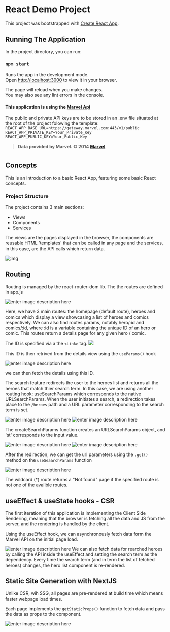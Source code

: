 # React Demo Project
This project was bootstrapped with [Create React App](https://github.com/facebook/create-react-app).

## Running The Application

In the project directory, you can run:

### `npm start`

Runs the app in the development mode.\
Open [http://localhost:3000](http://localhost:3000) to view it in your browser.

The page will reload when you make changes.\
You may also see any lint errors in the console.

#### This application is using the [Marvel Api](https://developer.marvel.com/)
The public and private API keys are to be stored in an .env file situated at the root of the project folowing the template:
`REACT_APP_BASE_URL=https://gateway.marvel.com:443/v1/public`
`REACT_APP_PRIVATE_KEY=Your_Private_Key`
`REACT_APP_PUBLIC_KEY=Your_Public_Key`
> **Data provided by Marvel. © 2014 [Marvel](http://marvel.com)** 


#

## Concepts
This is an introduction to a basic React App, featuring some basic React concepts.
### Project Structure
The project contains 3 main sections:

 - Views
 - Components
 - Services

The views are the pages displayed in the browser, the components are reusable HTML 'templates' that can be called in any page and the services, in this case, are the API calls which return data.

![img](https://i.imgur.com/aKHiVGw.png)

## Routing
Routing is managed by the react-router-dom lib.
The the routes are defined in app.js

![enter image description here](https://i.imgur.com/cT7jagz.png) 

Here, we have 3 main routes: the homepage (default route), heroes and comics which display a view showcasing a list of heroes and comics respectively.
We can also find routes params, notably hero/:id and comics/:id, where :id is a variable  containing the unique ID of an hero or comic. This routes return a details page for any given hero / comic. 

The ID is specified via a the `<Link>` tag. ![](https://imgur.com/GGkAVDa.png)

This ID is then retrived from the details view using the `useParams()` hook

![enter image description here](https://imgur.com/tiKhANV.png)

we can then fetch the details using this ID.

The search feature redirects the user to the heroes list and returns all the heroes that match thier search term. 
In this case, we are using another routing hook: useSearchParams which corresponds to the native URLSearchParams. 
When the user initiates a search, a redirection takes place to the `/heroes` path and a URL parameter corresponding to the search term is set. 

![enter image description here](https://imgur.com/clTMHdy.png)
![enter image description here](https://imgur.com/yz81o0Z.png)

The createSearchParams function creates an URLSearchParams object, and 'st' corresponds to the input value.

![enter image description here](https://imgur.com/NlhBvSa.png)
![enter image description here](https://imgur.com/SuVGMfM.png)

After the redirection, we can  get the url parameters using the `.get()` method on the `useSeaarchParams` function

![enter image description here](https://imgur.com/dpBEypo.png)
 
The wildcard (*) route returns a "Not found" page if the specified route is not one of the availble routes.

## useEffect & useState hooks - CSR

The first iteration of this application is implementing the Client Side Rendering, meaning that the browser is fetching all the data and JS from the server, and the rendering is handled by the client.	

Using the useEffect hook, we can asynchronously fetch data form the Marvel API on the initial page load.

![enter image description here](https://imgur.com/UPgPtAr.png)
We can also fetch data for rearched heroes by calling the API inside the useEffect and setting the search term as the dependency. Every time the search term (and in term the list of fetched heroes) changes, the hero list component is re-rendered.

## Static Site Generation with NextJS

Unlike CSR,  wih SSG, all pages are pre-rendered at build time which means faster webpage load times.

Each page implements the `getStaticProps()` function to fetch data and pass the data as props to the component.

![enter image description here](https://imgur.com/iVP0Sde.png)
